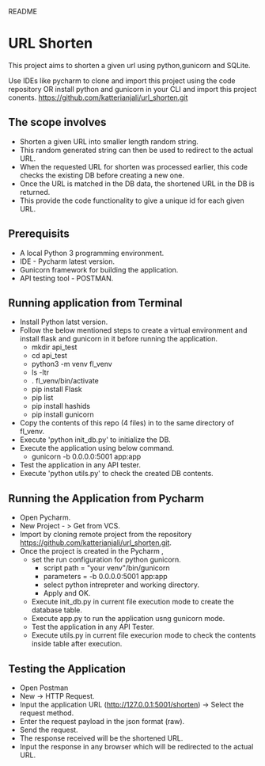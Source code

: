 README

# URL Shorten 

This project aims to shorten a given url using python,gunicorn and SQLite. 



Use IDEs like pycharm to clone and import this project using the code repository OR install python and gunicorn in your CLI and import this project conents. 
 https://github.com/katterianjali/url_shorten.git


## The scope involves 

+ Shorten a given URL into smaller length random string.
+ This random generated string can then be used to redirect to the actual URL.
+ When the requested URL for shorten was processed earlier, this code checks the existing DB before creating a new one.
+ Once the URL is matched in the DB data, the shortened URL in the DB is returned.
+ This provide the code functionality to give a unique id for each given URL.

## Prerequisits

+ A local Python 3 programming environment.
+ IDE - Pycharm latest version.
+ Gunicorn framework for building the application.
+ API testing tool - POSTMAN.

## Running application from Terminal

+ Install Python latst version. 
+ Follow the below mentioned steps to create a virtual environment and install flask and gunicorn in it before running the application. 
  + mkdir api_test
  + cd api_test
  + python3 -m venv fl_venv
  + ls -ltr
  + . fl_venv/bin/activate
  + pip install Flask 
  + pip list
  + pip install hashids
  + pip install gunicorn
+ Copy the contents of this repo (4 files) in to the same directory of fl_venv. 
+ Execute 'python init_db.py' to initialize the DB.
+ Execute the application using below command.
  + gunicorn -b 0.0.0.0:5001 app:app
+ Test the application in any API tester.
+ Execute 'python utils.py' to check the created DB contents. 


## Running the Application from Pycharm

+ Open Pycharm.
+ New Project - > Get from VCS.
+ Import by cloning remote project from the repository https://github.com/katterianjali/url_shorten.git.
+ Once the project is created in the Pycharm ,
  + set the run configuration for python gunicorn.
    + script path = "your venv"/bin/gunicorn
    + parameters = -b 0.0.0.0:5001 app:app
    + select python intrepreter and working directory.
    + Apply and OK.
  + Execute init_db.py in current file execution mode to create the database table.
  + Execute app.py to run the application usng gunicorn mode.
  + Test the application in any API Tester.
  + Execute utils.py in current file execurion mode to check the contents inside table after execution.
  

## Testing the Application

+ Open Postman
+ New -> HTTP Request.
+ Input the application URL (http://127.0.0.1:5001/shorten) -> Select the request method.
+ Enter the request payload in the json format (raw).
+ Send the request.
+ The response received will be the shortened URL.
+ Input the response in any browser which will be redirected to the actual URL. 
